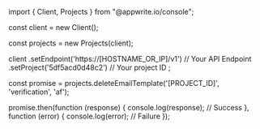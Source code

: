 import { Client, Projects } from "@appwrite.io/console";

const client = new Client();

const projects = new Projects(client);

client
    .setEndpoint('https://[HOSTNAME_OR_IP]/v1') // Your API Endpoint
    .setProject('5df5acd0d48c2') // Your project ID
;

const promise = projects.deleteEmailTemplate('[PROJECT_ID]', 'verification', 'af');

promise.then(function (response) {
    console.log(response); // Success
}, function (error) {
    console.log(error); // Failure
});